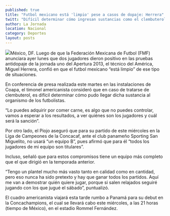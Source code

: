 ```yaml
---
published: true
title: "Futbol mexicano está 'limpio' pese a casos de dopaje: Herrera"
twitt: "Difícil determinar cómo ingresan sustancias como el clembuterol, que se puede adquirir a través de la carne, dijo el técnico americanista."
author: La Jornada
location: Nacional
category: Deportes
layout: posts
---
```


![](http://i.imgur.com/js0KWMam.jpg)México, DF. Luego de que la Federación Mexicana de Futbol (FMF) anunciara ayer lunes que dos jugadores dieron positivo en las pruebas antidopaje de la jornada uno del Apertura 2013, el técnico del América, Miguel Herrera, confió en que el futbol mexicano “está limpio” de ese tipo de situaciones.

En conferencia de presa realizada este martes en las instalaciones de Coapa, el timonel americanista consideró que en caso de tratarse de clembuterol, es difícil determinar cómo pudo llegar dicha sustancia al organismo de los futbolistas.

“Lo puedes adquirir por comer carne, es algo que no puedes controlar, vamos a esperar a los resultados, a ver quiénes son los jugadores y cuál será la sanción”.

Por otro lado, el Piojo aseguró que para su partido de este miércoles en la Liga de Campeones de la Concacaf, ante el club panameño Sporting San Miguelito, no usará “un equipo B”, pues afirmó que para él “todos los jugadores de mi equipo son titulares”.

Incluso, señaló que para estos compromisos tiene un equipo más completo que el que dirigió en la temporada anterior.

“Tengo un plantel mucho más vasto tanto en calidad como en cantidad, pero eso nunca ha sido pretexto y hay que ganar todos los partidos. Aquí me van a demostrar quién quiere jugar, porque si salen relajados seguiré jugando con los que jugué el sábado”, puntualizó.

El cuadro americanista viajará esta tarde rumbo a Panamá para su debut en la Concachampions, el cual se llevará cabo este miércoles, a las 21 horas (tiempo de México), en el estadio Rommel Fernández.
